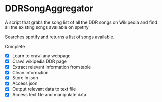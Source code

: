 # DDRSongAggregator
A script that grabs the song list of all the DDR songs on Wikipedia and find all the existing songs available on spotify

Searches spotify and returns a list of songs available.

Complete
- [X] Learn to crawl any webpage
- [X] Crawl wikipedia DDR page
- [X] Extract relevant information from table
- [X] Clean information
- [X] Store in json
- [X] Access json
- [X] Output relevant data to text file
- [X] Access text file and manipulate data
